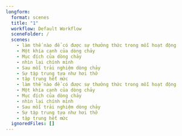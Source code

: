 ```yaml
---
longform:
  format: scenes
  title: "1"
  workflow: Default Workflow
  sceneFolder: /
  scenes:
    - làm thế nào để có được sự thưởng thức trong mỗi hoạt động
    - Một khía cạnh của dòng chảy
    - Mục đích của dòng chảy
    - nhìn lại chính mình
    - Sau mỗi trải nghiệm dòng chảy
    - Sự tập trung tựa như hơi thở
    - tập trung hết mức
    - làm thế nào để có được sự thưởng thức trong mỗi hoạt động
    - Một khía cạnh của dòng chảy
    - Mục đích của dòng chảy
    - nhìn lại chính mình
    - Sau mỗi trải nghiệm dòng chảy
    - Sự tập trung tựa như hơi thở
    - tập trung hết mức
  ignoredFiles: []
---
```

